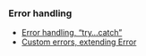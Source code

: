 ### Error handling

- [Error handling, “try…catch”](books/javascript/errorHandlingListView)
- [Custom errors, extending Error](books/javascript/errorHandlingListView)


